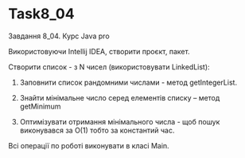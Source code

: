 # Task8_04
Завдання 8_04. Курс Java pro

Використовуючи Intellij IDEA, створити проєкт, пакет.

Створити список -  з N чисел (використовувати LinkedList):

1. Заповнити список рандомними числами - метод getIntegerList.

2. Знайти мінімальне число серед елементів списку – метод getMinimum

3. Оптимізувати отримання мінімального числа - щоб пошук виконувався за O(1) тобто за константий час.

Всі операції по роботі виконувати в класі Main.
